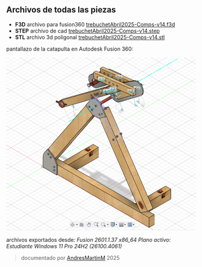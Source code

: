 ## Archivos de todas las piezas

- **F3D** archivo para fusion360 [trebuchetAbril2025-Comps-v14.f3d](trebuchetAbril2025-Comps-v14.f3d)
- **STEP** archivo de cad [trebuchetAbril2025-Comps-v14.step](trebuchetAbril2025-Comps-v14.step) 
- **STL** archivo 3d poligonal [trebuchetAbril2025-Comps-v14.stl](trebuchetAbril2025-Comps-v14.stl)

pantallazo de la catapulta en Autodesk Fusion 360:

![trebuchet en fusion 360](./img/ensamble.png)

archivos exportados desde:
*Fusion 2601.1.37 x86_64
Plano activo: Estudiante
Windows 11 Pro 24H2 (26100.4061)*

>documentado por [AndresMartinM](https://github.com/AndresMartinM) 2025